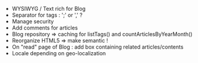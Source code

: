 * WYSIWYG / Text rich for Blog
* Separator for tags : ';' or ',' ?
* Manage security
* Add comments for articles
* Blog repository => caching for listTags() and countArticlesByYearMonth()
* Reorganize HTML5 => make semantic !
* On "read" page of Blog : add box containing related articles/contents
* Locale depending on geo-localization

